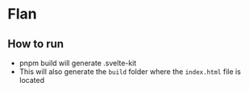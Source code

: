# Flan

## How to run
- pnpm build will generate .svelte-kit
- This will also generate the `build` folder where the `index.html` file is located